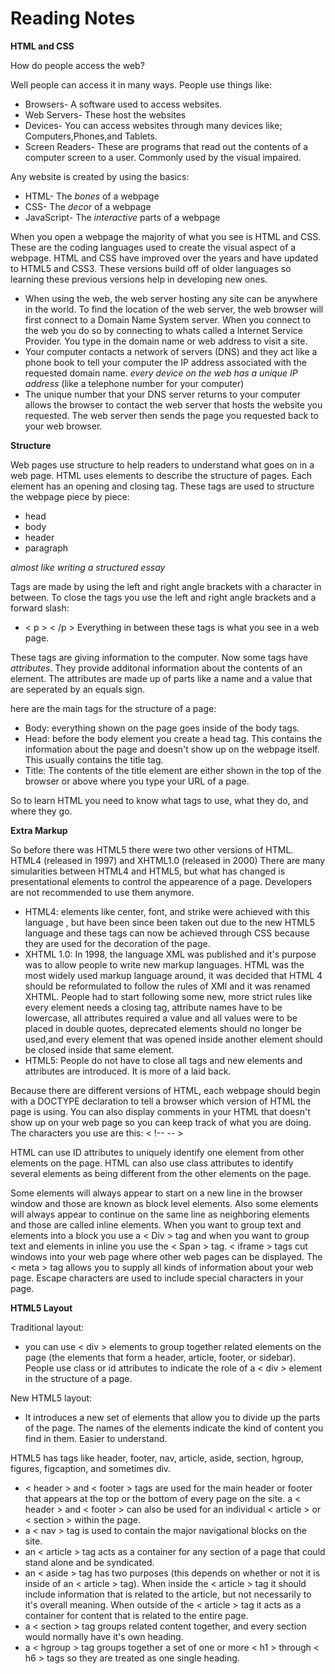 # Reading Notes
**HTML and CSS**

How do people access the web?

Well people can access it in many ways. People use things like:
 - Browsers- A software used to access websites.
 - Web Servers- These host the websites
 - Devices- You can access websites through many devices like; Computers,Phones,and Tablets.
 - Screen Readers- These are programs that read out the contents of a computer screen to a user. Commonly used by the visual impaired.

Any website is created by using the basics:
 - HTML- The *bones* of a webpage
 - CSS- The *decor* of a webpage
 - JavaScript- The *interactive* parts of a webpage

When you open a webpage the majority of what you see is HTML and CSS. These are the coding languages used to create the visual aspect of a webpage.
HTML and CSS have improved over the years and have updated to HTML5 and CSS3. These versions build off of older languages so learning these previous versions help in developing new ones.

 - When using the web, the web server hosting any site can be anywhere in the world. To find the location of the web server, the web browser will first connect to a Domain Name System server. When you connect to the web you do so by connecting to whats called a Internet Service Provider. You type in the domain name or web address to visit a site.
 - Your computer contacts a network of servers (DNS) and they act like a phone book to tell your computer the IP address associated with the requested domain name. *every device on the web has a unique IP address* (like a telephone number for your computer)
 - The unique number that your DNS server returns to your computer allows the browser to contact the web server that hosts the website you requested. The web server then sends the page you requested back to your web browser.

**Structure**

Web pages use structure to help readers to understand what goes on in a web page.
HTML uses elements to describe the structure of pages. Each element has an opening and closing tag. 
These tags are used to structure the webpage piece by piece:
 - head
 - body
 - header
 - paragraph

*almost like writing a structured essay*

Tags are made by using the left and right angle brackets with a character in between. To close the tags you use the left and right angle brackets and a forward slash:
 - < p > < /p  >
Everything in between these tags is what you see in a web page.

These tags are giving information to the computer.
Now some tags have *attributes*. They provide additonal information about the contents of an element. The attributes are made up of parts like a name and a value that are seperated by an equals sign.

here are the main tags for the structure of a page:
 - Body: everything shown on the page goes inside of the body tags.
 - Head: before the body element you create a head tag. This contains the information about the page and doesn't show up on the webpage itself. This usually contains the title tag.
 - Title: The contents of the title element are either shown in the top of the browser or above where you type your URL of a page.

So to learn HTML you need to know what tags to use, what they do, and where they go.


**Extra Markup**

So before there was HTML5 there were two other versions of HTML. HTML4 (released in 1997) and XHTML1.0 (released in 2000)
There are many simularities between HTML4 and HTML5, but what has changed is presentational elements to control the appearence of a page. Developers are not recommended to use them anymore.

 - HTML4: elements like center, font, and strike were achieved with this language , but have been since been taken out due to the new HTML5 language and these tags can now be achieved through CSS because they are used for the decoration of the page.
 - XHTML 1.0: In 1998, the language XML was published and it's purpose was to allow people to write new markup languages. HTML was the most widely used markup language around, it was decided that HTML 4 should be reformulated to follow the rules of XMl and it was renamed XHTML. People had to start following some new, more strict rules like every element needs a closing tag, attribute names have to be lowercase, all attributes required a value and all values were to be placed in double quotes, deprecated elements should no longer be used,and every element that was opened inside another element should be closed inside that same element.
 - HTML5: People do not have to close all tags and new elements and attributes are introduced. It is more of a laid back.

Because there are different versions of HTML, each webpage should begin with a DOCTYPE declaration to tell a browser which version of HTML the page is using. You can also display comments in your HTML that doesn't show up on your web page so you can keep track of what you are doing. The characters you use are this: < !-- -- > 

HTML can use ID attributes to uniquely identify one element from other elements on the page. HTML can also use class attributes to identify several elements as being different from the other elements on the page.

Some elements will always appear to start on a new line in the browser window and those are known as block level elements. Also some elements will always appear to continue on the same line as neighboring elements and those are called inline elements. When you want to group text and elements into a block you use a < Div > tag and when you want to group text and elements in inline you use the < Span > tag. < iframe > tags cut windows into your web page where other web pages can be displayed. The < meta > tag allows you to supply all kinds of information about your web page. Escape characters are used to include special characters in your page.

**HTML5 Layout**

Traditional layout:
 - you can use < div > elements to group together related elements on the page (the elements that form a header, article, footer, or sidebar). People use class or id attributes to indicate the role of a < div > element in the structure of a page.

New HTML5 layout:
 - It introduces a new set of elements that allow you to divide up the parts of the page. The names of the elements indicate the kind of content you find in them. Easier to understand.

HTML5 has tags like header, footer, nav, article, aside, section, hgroup, figures, figcaption, and sometimes div.

 - < header > and < footer > tags are used for the main header or footer that appears at the top or the bottom of every page on the site. a < header > and < footer > can also be used for an individual < article > or < section > within the page.
 - a < nav > tag is used to contain the major navigational blocks on the site.
 - an < article > tag acts as a container for any section of a page that could stand alone and be syndicated.
 - an < aside > tag has two purposes (this depends on whether or not it is inside of an < article > tag). When inside the < article > tag it should include information that is related to the article, but not necessarily to it's overall meaning. When outside of the < article > tag it acts as a container for content that is related to the entire page.
 - a < section > tag groups related content together, and every section would normally have it's own heading.
 - a < hgroup > tag groups together a set of one or more < h1 > through < h6 > tags so they are treated as one single heading.